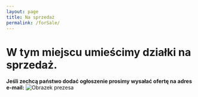 ```yaml
---
layout: page
title: Na sprzedaż
permalink: /forSale/
---
```

# W tym miejscu umieścimy działki na sprzedaż.
**Jeśli zechcą państwo dodać ogłoszenie prosimy wysałać ofertę na adres e-mail:**
![Obrazek prezesa](https://magnetofield.github.io/ROD/assets/rodoskart.png)
